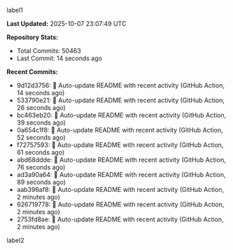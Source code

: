 
label1 
<!-- ACTIVITY_START -->
**Last Updated:** 2025-10-07 23:07:49 UTC

**Repository Stats:**
- Total Commits: 50463
- Last Commit: 14 seconds ago

**Recent Commits:**
- 9d12d3756: 🤖 Auto-update README with recent activity (GitHub Action, 14 seconds ago)
- 533790e21: 🤖 Auto-update README with recent activity (GitHub Action, 26 seconds ago)
- bc463eb20: 🤖 Auto-update README with recent activity (GitHub Action, 39 seconds ago)
- 0a654c1f8: 🤖 Auto-update README with recent activity (GitHub Action, 52 seconds ago)
- f72757593: 🤖 Auto-update README with recent activity (GitHub Action, 61 seconds ago)
- abd68ddde: 🤖 Auto-update README with recent activity (GitHub Action, 76 seconds ago)
- ad3a90a64: 🤖 Auto-update README with recent activity (GitHub Action, 89 seconds ago)
- aab396af8: 🤖 Auto-update README with recent activity (GitHub Action, 2 minutes ago)
- 626719778: 🤖 Auto-update README with recent activity (GitHub Action, 2 minutes ago)
- 2753fd8ae: 🤖 Auto-update README with recent activity (GitHub Action, 2 minutes ago)
<!-- ACTIVITY_END -->

label2
